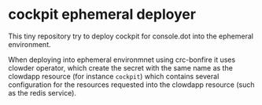 # cockpit ephemeral deployer

This tiny repository try to deploy cockpit for console.dot
into the ephemeral environment.

When deploying into ephemeral environmnet using crc-bonfire
it uses clowder operator, which create the secret with the
same name as the clowdapp resource (for instance `cockpit`)
which contains several configuration for the resources
requested into the clowdapp resource (such as the redis
service).
